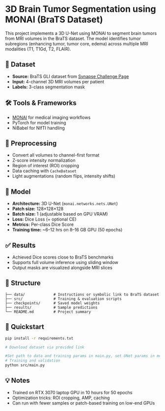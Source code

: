 # 3D Brain Tumor Segmentation using MONAI (BraTS Dataset)

This project implements a 3D U-Net using MONAI to segment brain tumors from MRI volumes in the BraTS dataset. The model identifies tumor subregions (enhancing tumor, tumor core, edema) across multiple MRI modalities (T1, T1Gd, T2, FLAIR).

## 🧠 Dataset
- **Source:** BraTS GLI dataset from [Synapse Challenge Page](https://www.synapse.org/Synapse:syn53708249/wiki/627759)
- **Input:** 4-channel 3D MRI volumes per patient
- **Labels:** 3-class segmentation mask

## 🛠️ Tools & Frameworks
- [MONAI](https://monai.io/) for medical imaging workflows
- PyTorch for model training
- NiBabel for NIfTI handling

## 🔄 Preprocessing
- Convert all volumes to channel-first format
- Z-score intensity normalization
- Region of interest (ROI) cropping
- Data caching with `CacheDataset`
- Light augmentations (random flips, intensity shifts)

## 🧮 Model
- **Architecture:** 3D U-Net (`monai.networks.nets.UNet`)
- **Patch size:** 128×128×128
- **Batch size:** 1 (adjustable based on GPU VRAM)
- **Loss:** Dice Loss (+ optional CE)
- **Metrics:** Per-class Dice Score
- **Training time:** ~6–12 hrs on 8–16 GB GPU (50 epochs)

## ✅ Results
- Achieved Dice scores close to BraTS benchmarks
- Supports full volume inference using sliding window
- Output masks are visualized alongside MRI slices

## 📁 Structure
```
├── data/             # Instructions or symbolic link to BraTS dataset
├── src/              # Training & evaluation scripts
├── checkpoints/      # Saved model weights
├── results/          # Sample predictions
└── README.md         # Project summary
```

## 🚀 Quickstart
```bash
pip install -r requirements.txt

# Download dataset via provided link

#Set path to data and training params in main.py, set UNet params in modules.py
# Training and validation
python src/main.py
```

## 💡 Notes
- Trained on RTX 3070 laptop GPU in 10 hours for 50 epochs
- Optimization tricks: ROI cropping, AMP, caching
- Can run with fewer samples or patch-based training on low-end GPUs
